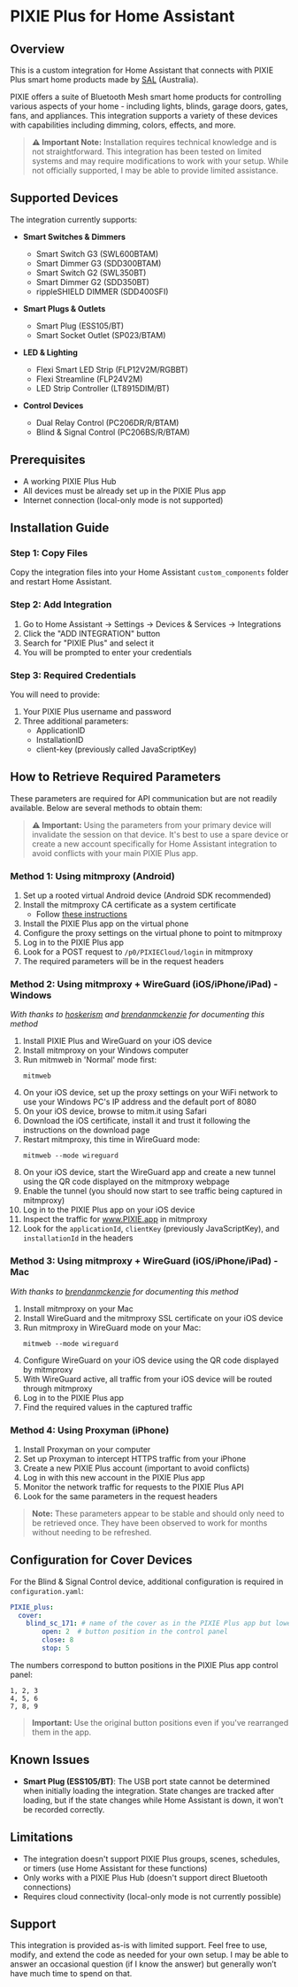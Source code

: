 # PIXIE Plus for Home Assistant

## Overview

This is a custom integration for Home Assistant that connects with PIXIE Plus smart home products made by [SAL](https://www.pixieplus.com/) (Australia). 

PIXIE offers a suite of Bluetooth Mesh smart home products for controlling various aspects of your home - including lights, blinds, garage doors, gates, fans, and appliances. This integration supports a variety of these devices with capabilities including dimming, colors, effects, and more.

> **⚠️ Important Note:** Installation requires technical knowledge and is not straightforward. This integration has been tested on limited systems and may require modifications to work with your setup. While not officially supported, I may be able to provide limited assistance.

## Supported Devices

The integration currently supports:

- **Smart Switches & Dimmers**
  - Smart Switch G3 (SWL600BTAM)
  - Smart Dimmer G3 (SDD300BTAM)
  - Smart Switch G2 (SWL350BT)
  - Smart Dimmer G2 (SDD350BT)
  - rippleSHIELD DIMMER (SDD400SFI)

- **Smart Plugs & Outlets**
  - Smart Plug (ESS105/BT)
  - Smart Socket Outlet (SP023/BTAM)

- **LED & Lighting**
  - Flexi Smart LED Strip (FLP12V2M/RGBBT)
  - Flexi Streamline (FLP24V2M)
  - LED Strip Controller (LT8915DIM/BT)

- **Control Devices**
  - Dual Relay Control (PC206DR/R/BTAM)
  - Blind & Signal Control (PC206BS/R/BTAM)

## Prerequisites

- A working PIXIE Plus Hub
- All devices must be already set up in the PIXIE Plus app
- Internet connection (local-only mode is not supported)

## Installation Guide

### Step 1: Copy Files
Copy the integration files into your Home Assistant `custom_components` folder and restart Home Assistant.

### Step 2: Add Integration
1. Go to Home Assistant → Settings → Devices & Services → Integrations
2. Click the "ADD INTEGRATION" button
3. Search for "PIXIE Plus" and select it
4. You will be prompted to enter your credentials

### Step 3: Required Credentials
You will need to provide:
1. Your PIXIE Plus username and password
2. Three additional parameters:
   - ApplicationID
   - InstallationID
   - client-key (previously called JavaScriptKey)

## How to Retrieve Required Parameters

These parameters are required for API communication but are not readily available. Below are several methods to obtain them:

> **⚠️ Important:** Using the parameters from your primary device will invalidate the session on that device. It's best to use a spare device or create a new account specifically for Home Assistant integration to avoid conflicts with your main PIXIE Plus app.

### Method 1: Using mitmproxy (Android)
1. Set up a rooted virtual Android device (Android SDK recommended)
2. Install the mitmproxy CA certificate as a system certificate
   - Follow [these instructions](https://docs.mitmproxy.org/stable/howto-install-system-trusted-ca-android/)
3. Install the PIXIE Plus app on the virtual phone
4. Configure the proxy settings on the virtual phone to point to mitmproxy
5. Log in to the PIXIE Plus app
6. Look for a POST request to `/p0/PIXIECloud/login` in mitmproxy
7. The required parameters will be in the request headers

### Method 2: Using mitmproxy + WireGuard (iOS/iPhone/iPad) - Windows
*With thanks to [hoskerism](https://github.com/hoskerism) and [brendanmckenzie](https://github.com/brendanmckenzie) for documenting this method*

1. Install PIXIE Plus and WireGuard on your iOS device
2. Install mitmproxy on your Windows computer
3. Run mitmweb in 'Normal' mode first:
   ```
   mitmweb
   ```
4. On your iOS device, set up the proxy settings on your WiFi network to use your Windows PC's IP address and the default port of 8080
5. On your iOS device, browse to mitm.it using Safari
6. Download the iOS certificate, install it and trust it following the instructions on the download page
7. Restart mitmproxy, this time in WireGuard mode:
   ```
   mitmweb --mode wireguard
   ```
8. On your iOS device, start the WireGuard app and create a new tunnel using the QR code displayed on the mitmproxy webpage
9. Enable the tunnel (you should now start to see traffic being captured in mitmproxy)
10. Log in to the PIXIE Plus app on your iOS device
11. Inspect the traffic for www.PIXIE.app in mitmproxy
12. Look for the `applicationId`, `clientKey` (previously JavaScriptKey), and `installationId` in the headers

### Method 3: Using mitmproxy + WireGuard (iOS/iPhone/iPad) - Mac
*With thanks to [brendanmckenzie](https://github.com/brendanmckenzie) for documenting this method*

1. Install mitmproxy on your Mac
2. Install WireGuard and the mitmproxy SSL certificate on your iOS device
3. Run mitmproxy in WireGuard mode on your Mac:
   ```
   mitmweb --mode wireguard
   ```
4. Configure WireGuard on your iOS device using the QR code displayed by mitmproxy
5. With WireGuard active, all traffic from your iOS device will be routed through mitmproxy
6. Log in to the PIXIE Plus app
7. Find the required values in the captured traffic

### Method 4: Using Proxyman (iPhone)
1. Install Proxyman on your computer
2. Set up Proxyman to intercept HTTPS traffic from your iPhone
3. Create a new PIXIE Plus account (important to avoid conflicts)
4. Log in with this new account in the PIXIE Plus app
5. Monitor the network traffic for requests to the PIXIE Plus API
6. Look for the same parameters in the request headers

> **Note:** These parameters appear to be stable and should only need to be retrieved once. They have been observed to work for months without needing to be refreshed.

## Configuration for Cover Devices

For the Blind & Signal Control device, additional configuration is required in `configuration.yaml`:

```yaml
PIXIE_plus:
  cover:
    blind_sc_171: # name of the cover as in the PIXIE Plus app but lowercase with underscores
        open: 2  # button position in the control panel
        close: 8
        stop: 5
```

The numbers correspond to button positions in the PIXIE Plus app control panel:
```
1, 2, 3
4, 5, 6
7, 8, 9
```

> **Important:** Use the original button positions even if you've rearranged them in the app.

## Known Issues

- **Smart Plug (ESS105/BT)**: The USB port state cannot be determined when initially loading the integration. State changes are tracked after loading, but if the state changes while Home Assistant is down, it won't be recorded correctly.

## Limitations

- The integration doesn't support PIXIE Plus groups, scenes, schedules, or timers (use Home Assistant for these functions)
- Only works with a PIXIE Plus Hub (doesn't support direct Bluetooth connections)
- Requires cloud connectivity (local-only mode is not currently possible)

## Support

This integration is provided as-is with limited support. Feel free to use, modify, and extend the code as needed for your own setup. I may be able to answer an occasional question (if I know the answer) but generally won’t have much time to spend on that.
